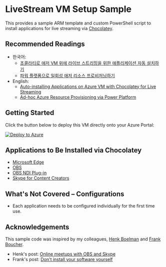 # LiveStream VM Setup Sample #

This provides a sample ARM template and custom PowerShell script to install applications for live streaming via [Chocolatey](https://chocolatey.org/).


## Recommended Readings ##

* 한국어:
  * [초콜라티로 애저 VM 위에 라이브 스트리밍을 위한 애플리케이션 자동 설치하기](https://blog.aliencube.org/ko/2020/08/26/app-provisioning-on-azure-vm-with-chocolatey-for-live-streaming/)
  * [파워 플랫폼으로 일회성 애저 리소스 프로비저닝하기](https://blog.aliencube.org/ko/2020/09/02/ad-hoc-azure-resource-provisioning-via-power-platform/)
* English:
  * [Auto-installing Applications on Azure VM with Chocolatey for Live Streaming](https://devkimchi.com/2020/08/26/app-provisioning-on-azure-vm-with-chocolatey-for-live-streaming/)
  * [Ad-hoc Azure Resource Provisioning via Power Platform](https://devkimchi.com/2020/09/02/ad-hoc-azure-resource-provisioning-via-power-platform/)


## Getting Started ##

Click the button below to deploy this VM directly onto your Azure Portal:

[![Deploy to Azure](http://azuredeploy.net/deploybutton.png)](https://portal.azure.com/#create/Microsoft.Template/uri/https%3A%2F%2Fraw.githubusercontent.com%2Fsisilet%2FLiveStream-VM-Setup-Sample%2Fmain%2Fazuredeploy.json)


## Applications to Be Installed via Chocolatey ##

* [Microsoft Edge](https://www.microsoft.com/edge?WT.mc_id=devkimchicom-github-juyoo)
* [OBS](https://obsproject.com/)
* [OBS NDI Plug-in](https://obsproject.com/forum/threads/obs-ndi-newtek-ndi%E2%84%A2-integration-into-obs-studio.69240/)
* [Skype for Content Creators](https://www.skype.com/en/content-creators)


## What's Not Covered &ndash; Configurations ##

* Each application needs to be configured individually for the first time use.


## Acknowledgements ##

This sample code was inspired by my colleagues, [Henk Boelman](https://twitter.com/hboelman) and [Frank Boucher](https://twitter.com/fboucheros).

* Henk's post: [Online meetups with OBS and Skype](https://www.henkboelman.com/articles/online-meetups-with-obs-and-skype/)
* Frank's post: [Don't install your software yourself](http://www.frankysnotes.com/2018/04/dont-install-your-software-yourself.html)
